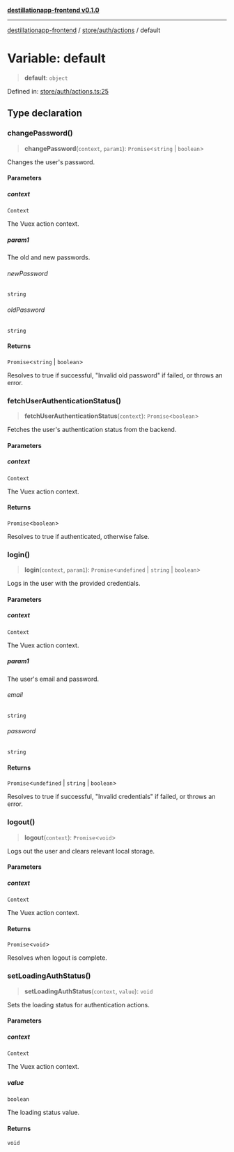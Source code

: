 [**destillationapp-frontend v0.1.0**](../../../../README.md)

***

[destillationapp-frontend](../../../../modules.md) / [store/auth/actions](../README.md) / default

# Variable: default

> **default**: `object`

Defined in: [store/auth/actions.ts:25](https://github.com/DestillApp/main/blob/76aba95a5d8c1d9174ebde73d7b50f0ea64b491a/frontend/src/store/auth/actions.ts#L25)

## Type declaration

### changePassword()

> **changePassword**(`context`, `param1`): `Promise`\<`string` \| `boolean`\>

Changes the user's password.

#### Parameters

##### context

`Context`

The Vuex action context.

##### param1

The old and new passwords.

###### newPassword

`string`

###### oldPassword

`string`

#### Returns

`Promise`\<`string` \| `boolean`\>

Resolves to true if successful, "Invalid old password" if failed, or throws an error.

### fetchUserAuthenticationStatus()

> **fetchUserAuthenticationStatus**(`context`): `Promise`\<`boolean`\>

Fetches the user's authentication status from the backend.

#### Parameters

##### context

`Context`

The Vuex action context.

#### Returns

`Promise`\<`boolean`\>

Resolves to true if authenticated, otherwise false.

### login()

> **login**(`context`, `param1`): `Promise`\<`undefined` \| `string` \| `boolean`\>

Logs in the user with the provided credentials.

#### Parameters

##### context

`Context`

The Vuex action context.

##### param1

The user's email and password.

###### email

`string`

###### password

`string`

#### Returns

`Promise`\<`undefined` \| `string` \| `boolean`\>

Resolves to true if successful, "Invalid credentials" if failed, or throws an error.

### logout()

> **logout**(`context`): `Promise`\<`void`\>

Logs out the user and clears relevant local storage.

#### Parameters

##### context

`Context`

The Vuex action context.

#### Returns

`Promise`\<`void`\>

Resolves when logout is complete.

### setLoadingAuthStatus()

> **setLoadingAuthStatus**(`context`, `value`): `void`

Sets the loading status for authentication actions.

#### Parameters

##### context

`Context`

The Vuex action context.

##### value

`boolean`

The loading status value.

#### Returns

`void`
